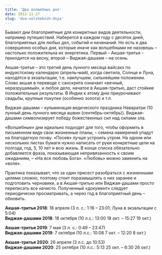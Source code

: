 ```yaml
---
title: 'Два волшебных дня'
date: 2012-11-27
slug: 'dva-volshebnih-dnya'
---
```


Бывают дни благоприятные для конкретных видов деятельности, например путешествий. Наберется в каждом году с десяток дней, благоприятных для любых дел, событий и начинаний. Но есть и два совершенно особых дня, которые иначе как волшебными не назовешь – настолько положительна их энергетика. Первый – Акшая-тритья – приходится на весну, второй – Виджая-дашами – на осень.

Акшая-тритья – это третий день лунного месяца вайсакх по индуистскому календарю (апрель–май), когда светила, Солнце и Луна, находятся в экзальтации, т.е. наилучшем, сильнейшем положении. Слово акшая в переводе с санскрита означает «вечный, неразрушимый», и любое дело, начатое в Акшая-тритью, даст стойкие положительные результаты. В Индии к этому дню приурочивают свадьбы, крупные покупки (особенно золота) и т.п.

<!-- more -->

Виджая-дашами – кульминация ведического праздника Наваратри (10 лунный день лунного месяца ашвин (сентябрь–октябрь)). Виджая-дашами символизирует победу божественных сил над силами зла.

«Волшебные» дни идеально подходят для того, чтобы оформить в письменном виде свои жизненные планы, – семена намерений упадут на благодатную почву. «Посев» лучше устроить утром. На одном или нескольких листах бумаги нужно написать от руки конкретные цели на полгода, год, 5, 10 лет и всю жизнь. В конце списка обязательно добавляется фраза, показывающая непривязанность к своим ожиданиям, – «На все любовь Бога». «Любовь» можно заменить на «воля».

Практика показывает, что за один присест разобраться с жизненными целями сложно, поэтому стоит поразмышлять о них заранее и подготовить черновики, а в Акшая-тритью или Виджая-дашами просто переписать все начисто. Полученный «документ» следует периодически просматривать, а через год в благоприятный день – обновить.

**Акшая-тритья 2018**: 18 апреля (3 л. с.: 1:16 – 23:01; Луна в экзальтации с 5:04)
\
**Виджая-дашами 2018**: 18 октября (10 л.с.: 13:00 18 окт. – 15:27 19 окт.)

**Акшая-тритья 2019**: 7 мая (3 л. с.: 0:49 – 23:47)
\
**Виджая-дашами 2019**: 7 октября (10 л.с.: 10:08 7 окт. – 12:20 8 окт.)

**Акшая-тритья 2020**: 26 апреля (3 л.с. до 10:53)
\
**Виджая-дашами 2020**: 25 октября (10 л.с.: 5:13 25 окт. – 6:30 26 окт.)